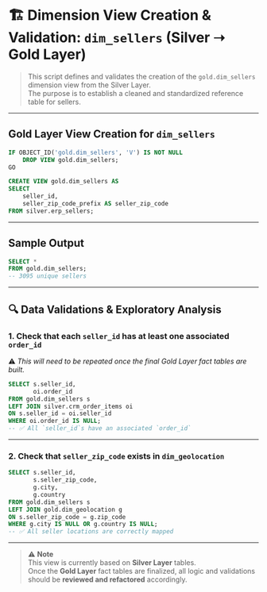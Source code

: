 # 🏗️ Dimension View Creation & Validation: `dim_sellers` (Silver ➝ Gold Layer)

> This script defines and validates the creation of the `gold.dim_sellers` dimension view from the Silver Layer.  
> The purpose is to establish a cleaned and standardized reference table for sellers.

---

## Gold Layer View Creation for `dim_sellers`

```sql
IF OBJECT_ID('gold.dim_sellers', 'V') IS NOT NULL
    DROP VIEW gold.dim_sellers;
GO

CREATE VIEW gold.dim_sellers AS
SELECT 
    seller_id,
    seller_zip_code_prefix AS seller_zip_code
FROM silver.erp_sellers;
```

---

## Sample Output

```sql
SELECT *
FROM gold.dim_sellers;
-- 3095 unique sellers
```

---

## 🔍 Data Validations & Exploratory Analysis

### 1. Check that each `seller_id` has at least one associated `order_id`  
⚠️ _This will need to be repeated once the final Gold Layer fact tables are built._

```sql
SELECT s.seller_id,
       oi.order_id
FROM gold.dim_sellers s
LEFT JOIN silver.crm_order_items oi
ON s.seller_id = oi.seller_id
WHERE oi.order_id IS NULL;
-- ✅ All `seller_id`s have an associated `order_id`
```

---

### 2. Check that `seller_zip_code` exists in `dim_geolocation`

```sql
SELECT s.seller_id,
       s.seller_zip_code,
       g.city,
       g.country
FROM gold.dim_sellers s
LEFT JOIN gold.dim_geolocation g
ON s.seller_zip_code = g.zip_code
WHERE g.city IS NULL OR g.country IS NULL;
-- ✅ All seller locations are correctly mapped
```

---

> ⚠️ **Note**  
> This view is currently based on **Silver Layer** tables.  
> Once the **Gold Layer** fact tables are finalized, all logic and validations should be **reviewed and refactored** accordingly.
